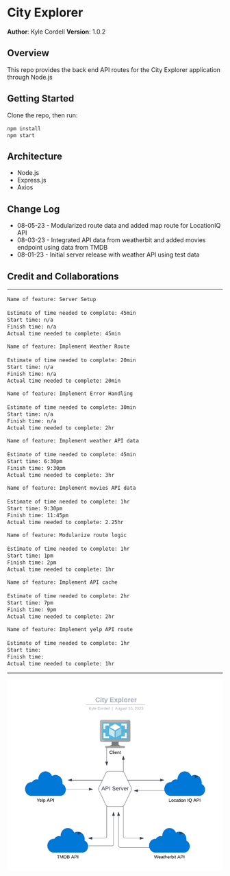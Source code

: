 # City Explorer

**Author**: Kyle Cordell
**Version**: 1.0.2

## Overview

This repo provides the back end API routes for the City Explorer application through Node.js

## Getting Started

Clone the repo, then run:

```
npm install
npm start
```

## Architecture

* Node.js
* Express.js
* Axios

## Change Log

* 08-05-23 - Modularized route data and added map route for LocationIQ API
* 08-03-23 - Integrated API data from weatherbit and added movies endpoint using data from TMDB
* 08-01-23 - Initial server release with weather API using test data

## Credit and Collaborations

---

```
Name of feature: Server Setup

Estimate of time needed to complete: 45min
Start time: n/a
Finish time: n/a
Actual time needed to complete: 45min
```

```
Name of feature: Implement Weather Route

Estimate of time needed to complete: 20min
Start time: n/a
Finish time: n/a
Actual time needed to complete: 20min
```

```
Name of feature: Implement Error Handling

Estimate of time needed to complete: 30min
Start time: n/a
Finish time: n/a
Actual time needed to complete: 2hr
```

```
Name of feature: Implement weather API data

Estimate of time needed to complete: 45min
Start time: 6:30pm
Finish time: 9:30pm
Actual time needed to complete: 3hr
```

```
Name of feature: Implement movies API data

Estimate of time needed to complete: 1hr
Start time: 9:30pm
Finish time: 11:45pm
Actual time needed to complete: 2.25hr
```

```
Name of feature: Modularize route logic

Estimate of time needed to complete: 1hr
Start time: 1pm
Finish time: 2pm
Actual time needed to complete: 1hr
```

```
Name of feature: Implement API cache

Estimate of time needed to complete: 2hr
Start time: 7pm
Finish time: 9pm
Actual time needed to complete: 2hr
```

```
Name of feature: Implement yelp API route

Estimate of time needed to complete: 1hr
Start time:
Finish time:
Actual time needed to complete: 1hr
```

---
![wwrc](/wrrc.png)

